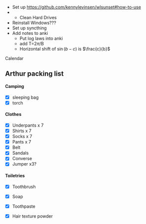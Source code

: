 - Set up https://github.com/kennylevinsen/wlsunset#how-to-use
- - Clean Hard Drives
- Reinstall Windows???
- Set up syncthing
- Add notes to anki
	- Put log laws into anki
	- add T=2$\pi$/B
	- Horizontal shift of $\sin(b-c)$ is $\frac{c}{b}$  


Calendar 

## Arthur packing list
#### Camping
- [x] sleeping bag
- [x] torch

#### Clothes
- [x] Underpants x 7 
- [x] Shirts x 7 
- [x] Socks x 7 
- [x] Pants x 7 
- [x] Belt
- [x] Sandals
- [x] Converse
- [x] Jumper x3?

#### Toiletries
- [x] Toothbrush
- [x] Soap
- [x] Toothpaste
- [x] Hair texture powder


